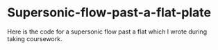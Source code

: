# Supersonic-flow-past-a-flat-plate
Here is the code for a supersonic flow past a flat which I wrote during taking coursework.
